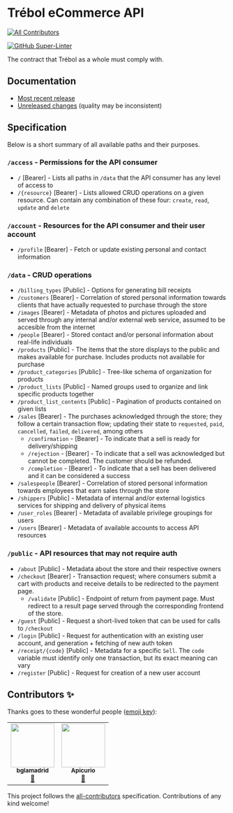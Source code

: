 # Trébol eCommerce API
<!-- ALL-CONTRIBUTORS-BADGE:START - Do not remove or modify this section -->
[![All Contributors](https://img.shields.io/badge/all_contributors-2-orange.svg?style=flat-square)](#contributors-)
<!-- ALL-CONTRIBUTORS-BADGE:END -->

[![GitHub Super-Linter](https://github.com/trebol-ecommerce/api/workflows/Lint%20Code%20Base/badge.svg)](https://github.com/marketplace/actions/super-linter)

The contract that Trébol as a whole must comply with.

## Documentation

- [Most recent release](https://studio-ws.apicur.io/sharing/b0bc9a13-4e93-4be2-8636-108986e75ce4)
- [Unreleased changes](https://studio-ws.apicur.io/sharing/817cd752-6043-4a6e-a230-ac0d70d07a43) (quality may be inconsistent)

## Specification

Below is a short summary of all available paths and their purposes.

### `/access` - Permissions for the API consumer

- `/` [Bearer] - Lists all paths in `/data` that the API consumer has any level of access to
- `/{resource}` [Bearer] - Lists allowed CRUD operations on a given resource. Can contain any combination of these four: `create`, `read`, `update` and `delete`

### `/account` - Resources for the API consumer and their user account

- `/profile` [Bearer] - Fetch or update existing personal and contact information

### `/data` - CRUD operations

- `/billing_types` [Public] - Options for generating bill receipts
- `/customers` [Bearer] - Correlation of stored personal information towards clients that have actually requested to purchase through the store
- `/images` [Bearer] - Metadata of photos and pictures uploaded and served through any internal and/or external web service, assumed to be accesible from the internet
- `/people` [Bearer] - Stored contact and/or personal information about real-life individuals
- `/products` [Public] - The items that the store displays to the public and makes available for purchase. Includes products not available for purchase
- `/product_categories` [Public] - Tree-like schema of organization for products
- `/product_lists` [Public] - Named groups used to organize and link specific products together
- `/product_list_contents` [Public] - Pagination of products contained on given lists
- `/sales` [Bearer] - The purchases acknowledged through the store; they follow a certain transaction flow; updating their state to `requested`, `paid`, `cancelled`, `failed`, `delivered`, among others
  - `/confirmation` - [Bearer] - To indicate that a sell is ready for delivery/shipping
  - `/rejection` - [Bearer] - To indicate that a sell was acknowledged but cannot be completed. The customer should be refunded.
  - `/completion` - [Bearer] - To indicate that a sell has been delivered and it can be considered a success
- `/salespeople` [Bearer] - Correlation of stored personal information towards employees that earn sales through the store
- `/shippers` [Public] - Metadata of internal and/or external logistics services for shipping and delivery of physical items
- `/user_roles` [Bearer] - Metadata of available privilege groupings for users
- `/users` [Bearer] - Metadata of available accounts to access API resources

### `/public` - API resources that may not require auth

- `/about` [Public] - Metadata about the store and their respective owners
- `/checkout` [Bearer] - Transaction request; where consumers submit a cart with products and receive details to be redirected to the payment page.
  - `/validate` [Public] - Endpoint of return from payment page. Must redirect to a result page served through the corresponding frontend of the store.
- `/guest` [Public] - Request a short-lived token that can be used for calls to `/checkout`
- `/login` [Public] - Request for authentication with an existing user account, and generation + fetching of new auth token
- `/receipt/{code}` [Public] - Metadata for a specific `Sell`. The `code` variable must identify only one transaction, but its exact meaning can vary
- `/register` [Public] - Request for creation of a new user account

## Contributors ✨

Thanks goes to these wonderful people ([emoji key](https://allcontributors.org/docs/en/emoji-key)):

<!-- ALL-CONTRIBUTORS-LIST:START - Do not remove or modify this section -->
<!-- prettier-ignore-start -->
<!-- markdownlint-disable -->
<table>
  <tr>
    <td align="center"><a href="http://benjaminlamadrid.cl"><img src="https://avatars.githubusercontent.com/u/68207359?v=4?s=100" width="100px;" alt=""/><br /><sub><b>bglamadrid</b></sub></a><br /><a href="#design-bglamadrid" title="Design">🎨</a></td>
    <td align="center"><a href="http://www.apicur.io/"><img src="https://avatars.githubusercontent.com/u/28107283?v=4?s=100" width="100px;" alt=""/><br /><sub><b>Apicurio</b></sub></a><br /><a href="#tool-Apicurio" title="Tools">🔧</a></td>
  </tr>
</table>

<!-- markdownlint-restore -->
<!-- prettier-ignore-end -->

<!-- ALL-CONTRIBUTORS-LIST:END -->

This project follows the [all-contributors](https://github.com/all-contributors/all-contributors) specification. Contributions of any kind welcome!
